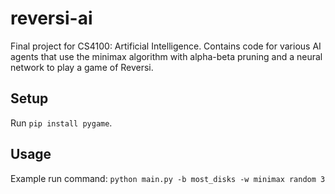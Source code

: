 # reversi-ai

Final project for CS4100: Artificial Intelligence. Contains code for various AI agents that use the minimax algorithm with alpha-beta pruning and a neural network to play a game of Reversi.

## Setup

Run `pip install pygame`.

## Usage

Example run command: `python main.py -b most_disks -w minimax random 3`
